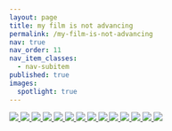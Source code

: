 ```yaml
---
layout: page
title: my film is not advancing
permalink: /my-film-is-not-advancing
nav: true
nav_order: 11
nav_item_classes:
  - nav-subitem
published: true
images:
  spotlight: true
---
```


<div class="spotlight-group spotlight-flex">
    <a class="spotlight" href="/photography/assets/img/multi/multi_a1.jpg">
        <img src="/photography/assets/img/multi/multi_a1-480.webp" />
    </a>
    <a class="spotlight" href="/photography/assets/img/multi/multi_a2.jpg">
        <img src="/photography/assets/img/multi/multi_a2-480.webp" />
    </a>
    <a class="spotlight" href="/photography/assets/img/multi/multi_a3.jpg">
        <img src="/photography/assets/img/multi/multi_a3-480.webp" />
    </a>
    <a class="spotlight" href="/photography/assets/img/multi/multi_a4.jpg">
        <img src="/photography/assets/img/multi/multi_a4-480.webp" />
    </a>
    <span class="flex-divider"></span>
    <a class="spotlight" href="/photography/assets/img/multi/multi_b1.jpg">
        <img src="/photography/assets/img/multi/multi_b1-480.webp" />
    </a>
    <a class="spotlight" href="/photography/assets/img/multi/multi_b2.jpg">
        <img src="/photography/assets/img/multi/multi_b2-480.webp" />
    </a>
    <a class="spotlight" href="/photography/assets/img/multi/multi_b2.jpg">
        <img src="/photography/assets/img/multi/multi_b3-480.webp" />
    </a>
    <a class="spotlight" href="/photography/assets/img/multi/multi_b4.jpg">
        <img src="/photography/assets/img/multi/multi_b4-480.webp" />
    </a>
    <a class="spotlight" href="/photography/assets/img/multi/multi_b5.jpg">
        <img src="/photography/assets/img/multi/multi_b5-480.webp" />
    </a>
    <span class="flex-divider"></span>
    <a class="spotlight" href="/photography/assets/img/multi/multi_c1.jpg">
        <img src="/photography/assets/img/multi/multi_c1-480.webp" />
    </a>
    <a class="spotlight" href="/photography/assets/img/multi/multi_c2.jpg">
        <img src="/photography/assets/img/multi/multi_c2-480.webp" />
    </a>
    <a class="spotlight" href="/photography/assets/img/multi/multi_c2.jpg">
        <img src="/photography/assets/img/multi/multi_c3-480.webp" />
    </a>
    <a class="spotlight" href="/photography/assets/img/multi/multi_c4.jpg">
        <img src="/photography/assets/img/multi/multi_c4-480.webp" />
    </a>
    <a class="spotlight" href="/photography/assets/img/multi/multi_c5.jpg">
        <img src="/photography/assets/img/multi/multi_c5-480.webp" />
    </a>
</div>
